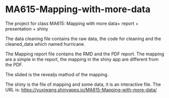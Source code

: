 # MA615-Mapping-with-more-data
The project for class MA615: Mapping with more data+ report + presentation + shiny  

The data cleaning file contains the raw data, the code for cleaning and the cleaned_data which named hurricane.

The Mapping report file contains the RMD and the PDF report. The mapping are a simple in the report, the mapping in the shiny app are different from the PDF.

The slided is the revealjs mathod of the mapping.

The shiny is the file of mapping and some data, it is an interactive file. The URL is: https://yuxiwang.shinyapps.io/MA615-Mapping-with-more-data/
